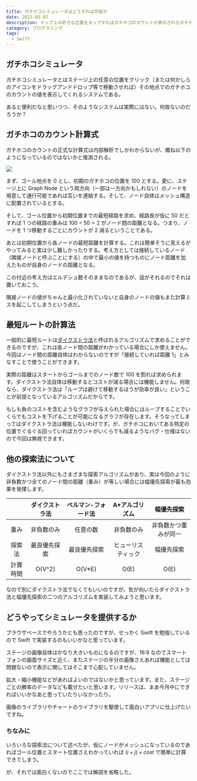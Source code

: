 ```yaml
---
title: ガチホコシミュレータはどうすれば可能か
date: 2021-05-07
description: マップ上の好きな位置をタップすればガチホコのカウントが表示されるガチホコシミュレータの実装方法について
category: プログラミング
tags:
  - Swift
---
```


## ガチホコシミュレータ

ガチホコシミュレータとはステージ上の任意の位置をクリック（または何かしらのアイコンをドラッグアンドドロップ等で移動させれば）その地点でのガチホコのカウントの値を表示してくれるシステムである。

あると便利だなと思いつつ、そのようなシステムは実際にはない。何故ないのだろうか？

## ガチホコのカウント計算式

ガチホコのカウントの正式な計算式は内部解析でしかわからないが、概ね以下のようになっているのではないかと推測される。

![](https://pbs.twimg.com/media/E0vqIKKXEAYAUtx?format=png)

まず、ゴール地点を 0 とし、初期のガチホコの位置を 100 とする。更に、ステージ上に Graph Node という両方向（一部は一方向かもしれない）のノードを用意して通行可能であれば互いを連結する。そして、ノード自体はメッシュ構造に配置されているとする。

そして、ゴール位置から初期位置までの最短経路を求め、経路長が仮に 50 だとすれば 1 つの経路の重みは $100÷50=2$ がノード間の距離となる。つまり、ノードを 1 つ移動するごとにカウントが 2 減るということである。

あとは初期位置から各ノードの最短距離を計算する。これは簡単そうに見えるがやってみると実は少し難しかったりする。考え方としては接続しているノード（隣接ノードと呼ぶことにする）の中で最小の値を持つものにノード距離を加えたものが自身のノードの距離となる。

この付近の考え方はエルデシュ数そのままなのであるが、話がそれるのでそれは置いておこう。

隣接ノードの値がちゃんと最小化されていないと自身のノードの値もまた計算ミスを起こしてしまうという点だ。

## 最短ルートの計算法

一般的に最短ルートは[ダイクストラ法](https://ja.wikipedia.org/wiki/%E3%83%80%E3%82%A4%E3%82%AF%E3%82%B9%E3%83%88%E3%83%A9%E6%B3%95)と呼ばれるアルゴリズムで求めることができるのですが、これは各ノード間の距離がわかっている場合にしか使えません。今回はノード間の距離自体はわからないのですが「接続していれば距離 1」とみなすことで使うことができます。

実際の距離はスタートからゴールまでのノード数で 100 を割れば求められます。ダイクストラ法自体は移動するとコストが減る場合には機能しません。何故なら、ダイクストラ法は「ループは避けて移動するほうが効率が良い」ということが前提となっているアルゴリズムだからです。

もしも負のコストを含むようなグラフが与えられた場合にはループすることでいくらでもコストを下げることが可能になるグラフが存在します。そうなってしまってはダイクストラ法は機能しないわけです。が、ガチホコにおいてある特定の位置でぐるぐる回っていればカウントがいくらでも減るようなバグ・仕様はないので今回は無視できます。

## 他の探索法について

ダイクストラ法以外にもさまざまな探索アルゴリズムがあり、実は今回のように非負数かつ全てのノード間の距離（重み）が等しい場合には幅優先探索が最も効果を発揮します。

|          | ダイクストラ法 | ベルマン-フォード法 |  A\*アルゴリズム   |      幅優先探索      |
| :------: | :------------: | :-----------------: | :----------------: | :------------------: |
|   重み   |   非負数のみ   |      任意の数       |     非負数のみ     | 非負数かつ重みが同一 |
|  探索法  |  最良優先探索  |    最良優先探索     | ヒューリスティック |      幅優先探索      |
| 計算時間 |     O(V^2)     |       O(V\*E)       |        O(E)        |         O(E)         |

なので別にダイクストラ法でなくてもいいのですが、気が向いたらダイクストラ法と幅優先探索の二つのアルゴリズムを実装してみようと思います。

## どうやってシミュレータを提供するか

ブラウザベースでやろうかとも思ったのですが、せっかく Swift を勉強しているので Swift で実装するのもいいかなと思っています。

ステージの画像自体はかなり大きいものになるのですが、16:9 なのでスマートフォンの画面サイズと近く、またステージの半分の画像さえあれば機能としては問題ないので表示に関してはそこまで心配していません。

拡大・縮小機能などがあればよいのではないかと思っています。また、ステージごとの勝率のデータなども載せたいと思います。リリースは、まあ今月中にできればいいかなあと思っていたりいなかったり。

画像のライブラリやチャートのライブラリを駆使して面白いアプリに仕上げたいですね。

<Amazon/>

### ちなみに

いろいろな探索法について述べたが、仮にノードがメッシュになっているのであればゴール位置とスタート位置さえわかっていれば $(i+j)×cost$ で簡単に計算できてしまう。

が、それでは面白くないのでここでは解説を省略した。

